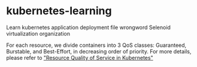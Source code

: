 # kubernetes-learning
Learn kubernetes application deployment file wrongword Selenoid
virtualization organization 

For each resource, we divide containers into 3 QoS classes: Guaranteed, Burstable, and
Best-Effort, in decreasing order of priority.
For more details, please refer to ["Resource Quality of Service in Kubernetes"](https://github.com/kubernetes/community/blob/master/contributors/design-proposals/node/resource-qos.md#qos-classes)

[//]: # (wokeignore:rule=master)

